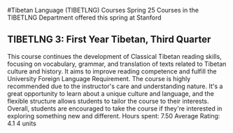 #Tibetan Language (TIBETLNG) Courses Spring 25
Courses in the TIBETLNG Department offered this spring at Stanford
## TIBETLNG 3: First Year Tibetan, Third Quarter
This course continues the development of Classical Tibetan reading skills, focusing on vocabulary, grammar, and translation of texts related to Tibetan culture and history. It aims to improve reading competence and fulfill the University Foreign Language Requirement.
The course is highly recommended due to the instructor's care and understanding nature. It's a great opportunity to learn about a unique culture and language, and the flexible structure allows students to tailor the course to their interests. Overall, students are encouraged to take the course if they're interested in exploring something new and different.
Hours spent: 7.50
Average Rating: 4.1
4 units